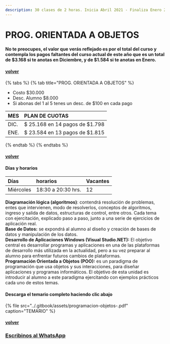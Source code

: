 ```yaml
---
description: 30 clases de 2 horas. Inicia Abril 2021 - Finaliza Enero 2022
---
```


# PROG. ORIENTADA A OBJETOS

#### No te preocupes, el valor que verás reflejado es por el total del curso y contempla los pagos faltantes del curso actual de este año que es un total de $3.168 si te anotas en Diciembre, y de $1.584 si te anotas en Enero. 

#### [volver](../)

{% tabs %}
{% tab title="PROG. ORIENTADA A OBJETOS" %}
* Costo $30.000
* Desc. Alumno $8.000
* Si abonas del 1 al 5 tenes un desc. de $100 en cada pago

| MES | PLAN DE CUOTAS |
| :--- | :--- |
| DIC. | $ 25.168 en 14 pagos de $1.798 |
| ENE. | $ 23.584 en 13 pagos de $1.815 |
{% endtab %}
{% endtabs %}

#### [volver](../)

#### Días y horarios

| Días | horarios | Vacantes |
| :--- | :--- | :--- |
| Miércoles | 18:30 a 20:30 hrs. | 12 |

**Diagramación lógica \(algoritmos\)**: contendrá resolución de problemas, entes que intervienen, modo de resolverlos, conceptos de algoritmos, ingreso y salida de datos, estructuras de control, entre otros. Cada tema con  ejercitación, explicado paso a paso, junto a una serie de ejercicios de aplicación real.   
**Base de Datos:** se expondrá al alumno al diseño y creación de bases de datos y manipulación de los datos.   
**Desarrollo de Aplicaciones Windows \(Visual Studio.NET\):** El objetivo central es desarrollar programas y aplicaciones en una de las plataformas de desarrollo más utilizada en la actualidad, pero a su vez preparar al alumno para enfrentar futuros cambios de plataformas.   
**Programación Orientada a Objetos \(POO\):** es un paradigma de programación que usa objetos y sus interacciones, para diseñar aplicaciones y programas informáticos. El objetivo de esta unidad es introducir al alumno a este paradigma ejercitando con ejemplos prácticos cada uno de estos temas.

#### Descarga el temario completo haciendo clic abajo

{% file src="../.gitbook/assets/programacion-objetos-.pdf" caption="TEMARIO" %}

#### [volver](../)

### [Escribinos al WhatsApp](http://wa.me/5491164622877?text=Me%20interesa%20el%20curso%20de%20Prog.%20Objetos)

